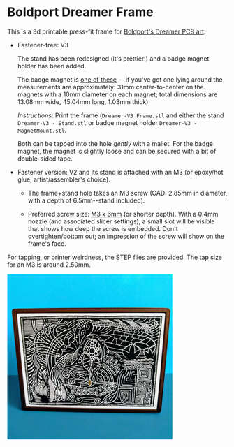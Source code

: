 # Boldport Dreamer Frame

This is a 3d printable press-fit frame for [Boldport's Dreamer PCB art](https://www.boldport.com/products/dreamer/).

* Fastener-free: V3

    The stand has been redesigned (it's prettier!) and a badge magnet holder has been added.
    
    The badge magnet is [one of these](https://www.amazon.com/totalElement-Magnetic-Fastener-Adhesive-10-Pack/dp/B00EHK287M) -- if you've got one lying around the measurements are approximately: 31mm center-to-center on the magnets with a 10mm diameter on each magnet; total dimensions are 13.08mm wide, 45.04mm long, 1.03mm thick)

    *Instructions*: Print the frame (`Dreamer-V3 Frame.stl` and either the stand `Dreamer-V3 - Stand.stl` or badge magnet holder `Dreamer-V3 - MagnetMount.stl`.
    
     Both can be tapped into the hole *gently* with a mallet. For the badge magnet, the magnet is slightly loose and can be secured with a bit of double-sided tape.

* Fastener version: V2 and its stand is attached with an M3 (or epoxy/hot glue, artist/assembler's choice).

    * The frame+stand hole takes an M3 screw (CAD: 2.85mm in diameter, with a depth of 6.5mm--stand included). 

    * Preferred screw size: [M3 x 6mm](https://www.trimcraftaviationrc.com/index.php?route=product/product&product_id=244) (or shorter depth). With a 0.4mm nozzle (and associated slicer settings), a small
    slot will be visible that shows how deep the screw is embedded. Don't overtighten/bottom out; an impression of the screw will show on the
    frame's face.
    
For tapping, or printer weirdness, the STEP files are provided. The tap size for an M3 is around 2.50mm.

![boldport dreamer](boldport-dreamer.png)
